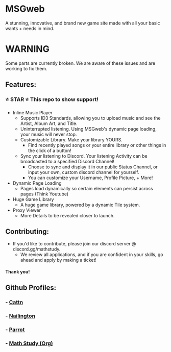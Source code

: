 # MSGweb
A stunning, innovative, and brand new game site made with all your basic wants + needs in mind.
# WARNING
Some parts are currently broken. We are aware of these issues and are working to fix them.

## Features:
### ⭐ STAR ⭐ This repo to show support!
- Inline Music Player
    - Supports ID3 Standards, allowing you to upload music and see the Artist, Album Art, and Title.
    - Uninterrupted listening. Using MSGweb's dynamic page loading, your music will never stop.
    - Customizable Library. Make your library YOURS.
        - Find recently played songs or your entire library or other things in the click of a button!
    - Sync your listening to Discord. Your listening Activity can be broadcasted to a specified Discord Channel!
        - Choose to sync and display it in our public Status Channel, or input your own, custom discord channel for yourself.
        - You can customize your Username, Profile Picture, + More!
- Dynamic Page Loading
    - Pages load dynamically so certain elements can persist across pages (Think Youtube)
- Huge Game Library
    - A huge game library, powered by a dynamic Tile system.
- Proxy Viewer
    - More Details to be revealed closer to launch.


## Contributing: 
- If you'd like to contribute, please join our discord server @ discord.gg/mathstudy.
    - We review all applications, and if you are confident in your skills, go ahead and apply by making a ticket!

#### Thank you!

## Github Profiles:

### - [Cattn](https://github.com/cattn)

### - [Nailington](https://github.com/nailington)

### - [Parrot](https://github.com/proudparrot2)

### - [Math Study (Org)](https://github.com/math-study)
